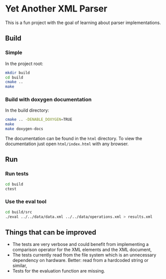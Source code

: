 # Yet Another XML Parser

This is a fun project with the goal of learning about parser implementations.

## Build

### Simple

In the project root:

``` bash
mkdir build
cd build
cmake ..
make
```

### Build with doxygen documentation

In the build directory:

``` bash
cmake .. -DENABLE_DOXYGEN=TRUE
make
make doxygen-docs
```

The documentation can be found in the ```html``` directory. 
To view the documentation just open ```html/index.html``` with any browser.

## Run

### Run tests

``` bash
cd build
ctest
```

### Use the eval tool

``` bash
cd build/src
./eval ../../data/data.xml ../../data/operations.xml > results.xml
```

## Things that can be improved

* The tests are very verbose and could benefit from implementing a comparison
    operator for the XML elements and the XML document,
* The tests currently read from the file system which is an unnecessary
  dependency on hardware. Better: read from a hardcoded string or similar,
* Tests for the evaluation function are missing.
